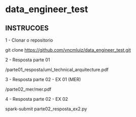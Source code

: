 # data_engineer_test

## INSTRUCOES

1 - Clonar o repositorio

git clone https://github.com/vncmluiz/data_engineer_test.git

2 - Resposta parte 01

/parte01_resposta/uml_technical_arquitecture.pdf


3 - Resposta parte 02 - EX 01 (MER)

/parte02_mer/mer.pdf


4 - Resposta parte 02 - EX 02

spark-submit parte02_resposta_ex2.py